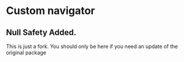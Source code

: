 # Custom navigator

## Null Safety Added. ##

This is just a fork. You should only be here if you need an update of the original package